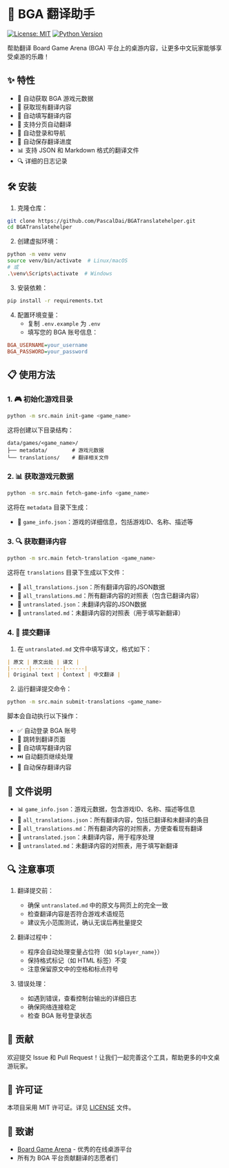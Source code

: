 # 🎲 BGA 翻译助手

[![License: MIT](https://img.shields.io/badge/License-MIT-yellow.svg)](https://opensource.org/licenses/MIT)
[![Python Version](https://img.shields.io/badge/python-3.8%2B-blue.svg)](https://www.python.org/downloads/)

帮助翻译 Board Game Arena (BGA) 平台上的桌游内容，让更多中文玩家能够享受桌游的乐趣！

## ✨ 特性

- 🔄 自动获取 BGA 游戏元数据
- 📝 获取现有翻译内容
- 🤖 自动填写翻译内容
- 🔄 支持分页自动翻译
- 🚀 自动登录和导航
- 💾 自动保存翻译进度
- 📊 支持 JSON 和 Markdown 格式的翻译文件
- 🔍 详细的日志记录

## 🛠️ 安装

1. 克隆仓库：
```bash
git clone https://github.com/PascalDai/BGATranslatehelper.git
cd BGATranslatehelper
```

2. 创建虚拟环境：
```bash
python -m venv venv
source venv/bin/activate  # Linux/macOS
# 或
.\venv\Scripts\activate  # Windows
```

3. 安装依赖：
```bash
pip install -r requirements.txt
```

4. 配置环境变量：
   - 复制 `.env.example` 为 `.env`
   - 填写您的 BGA 账号信息：
```ini
BGA_USERNAME=your_username
BGA_PASSWORD=your_password
```

## 📋 使用方法

### 1. 🎮 初始化游戏目录

```bash
python -m src.main init-game <game_name>
```

这将创建以下目录结构：
```
data/games/<game_name>/
├── metadata/        # 游戏元数据
└── translations/    # 翻译相关文件
```

### 2. 📊 获取游戏元数据

```bash
python -m src.main fetch-game-info <game_name>
```

这将在 `metadata` 目录下生成：
- 📝 `game_info.json`：游戏的详细信息，包括游戏ID、名称、描述等

### 3. 🔍 获取翻译内容

```bash
python -m src.main fetch-translation <game_name>
```

这将在 `translations` 目录下生成以下文件：
- 📝 `all_translations.json`：所有翻译内容的JSON数据
- 📝 `all_translations.md`：所有翻译内容的对照表（包含已翻译内容）
- 📝 `untranslated.json`：未翻译内容的JSON数据
- 📝 `untranslated.md`：未翻译内容的对照表（用于填写新翻译）

### 4. 📝 提交翻译

1. 在 `untranslated.md` 文件中填写译文，格式如下：
```markdown
| 原文 | 原文出处 | 译文 |
|------|----------|------|
| Original text | Context | 中文翻译 |
```

2. 运行翻译提交命令：
```bash
python -m src.main submit-translations <game_name>
```

脚本会自动执行以下操作：
- ✅ 自动登录 BGA 账号
- 🔄 跳转到翻译页面
- 📝 自动填写翻译内容
- ⏭️ 自动翻页继续处理
- 🔄 自动保存翻译内容

## 📁 文件说明

- 📊 `game_info.json`：游戏元数据，包含游戏ID、名称、描述等信息
- 📝 `all_translations.json`：所有翻译内容，包括已翻译和未翻译的条目
- 📝 `all_translations.md`：所有翻译内容的对照表，方便查看现有翻译
- 📝 `untranslated.json`：未翻译内容，用于程序处理
- 📝 `untranslated.md`：未翻译内容的对照表，用于填写新翻译

## 🔍 注意事项

1. 翻译提交前：
   - 确保 `untranslated.md` 中的原文与网页上的完全一致
   - 检查翻译内容是否符合游戏术语规范
   - 建议先小范围测试，确认无误后再批量提交

2. 翻译过程中：
   - 程序会自动处理变量占位符（如 `${player_name}`）
   - 保持格式标记（如 HTML 标签）不变
   - 注意保留原文中的空格和标点符号

3. 错误处理：
   - 如遇到错误，查看控制台输出的详细日志
   - 确保网络连接稳定
   - 检查 BGA 账号登录状态

## 🤝 贡献

欢迎提交 Issue 和 Pull Request！让我们一起完善这个工具，帮助更多的中文桌游玩家。

## 📜 许可证

本项目采用 MIT 许可证。详见 [LICENSE](LICENSE) 文件。

## 🙏 致谢

- [Board Game Arena](https://boardgamearena.com/) - 优秀的在线桌游平台
- 所有为 BGA 平台贡献翻译的志愿者们
